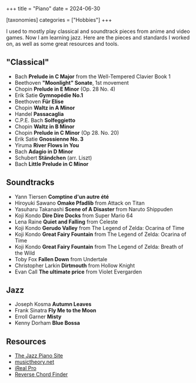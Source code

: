 +++
title = "Piano"
date = 2024-06-30

[taxonomies]
categories = ["Hobbies"]
+++

I used to mostly play classical and soundtrack pieces from anime and video games. Now I am learning jazz.
Here are the pieces and standards I worked on, as well as some great resources and tools.

<!-- more -->

## "Classical"

* Bach **Prelude in C Major** from the Well-Tempered Clavier Book 1
* Beethoven **"Moonlight" Sonate**, 1st movement
* Chopin **Prelude in E Minor** (Op. 28 No. 4)
* Erik Satie **Gymnopédie No.1**
* Beethoven **Für Elise**
* Chopin **Waltz in A Minor**
* Handel **Passacaglia**
* C.P.E. Bach **Solfeggietto**
* Chopin **Waltz in B Minor**
* Chopin **Prelude in C Minor** (Op 28. No. 20)
* Erik Satie **Gnossienne No. 3**
* Yiruma **River Flows in You**
* Bach **Adagio in D Minor**
* Schubert **Ständchen** (arr. Liszt)
* Bach **Little Prelude in C Minor**

## Soundtracks

* Yann Tiersen **Comptine d'un autre été**
* Hiroyuki Sawano **Omake Pfadlib** from Attack on Titan
* Yasuharu Takanashi **Scene of A Disaster** from Naruto Shippuden
* Koji Kondo **Dire Dire Docks** from Super Mario 64
* Lena Raine **Quiet and Falling** from Celeste
* Koji Kondo **Gerudo Valley** from The Legend of Zelda: Ocarina of Time
* Koji Kondo **Great Fairy Fountain** from The Legend of Zelda: Ocarina of Time
* Koji Kondo **Great Fairy Fountain** from The Legend of Zelda: Breath of the Wild
* Toby Fox **Fallen Down** from Undertale
* Christopher Larkin **Dirtmouth** from Hollow Knight
* Evan Call **The ultimate price** from Violet Evergarden

## Jazz

* Joseph Kosma **Autumn Leaves**
* Frank Sinatra **Fly Me to the Moon**
* Erroll Garner **Misty**
* Kenny Dorham **Blue Bossa**

## Resources

* [The Jazz Piano Site](https://www.thejazzpianosite.com)
* [musictheory.net](https://www.musictheory.net)
* [iReal Pro](https://irealpro.com)
* [Reverse Chord Finder](https://www.scales-chords.com/chordid.php)
